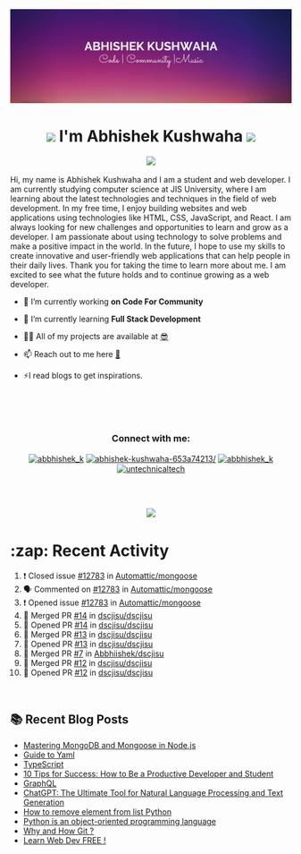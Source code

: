 <img src="./profileheader.png">

<h1 align="center"> <img src="https://c.tenor.com/HO7EBVsu04oAAAAi/pikachu-pokemon.gif" width="50"> I'm Abhishek Kushwaha <img src="https://cdn.discordapp.com/emojis/852778687958482944.gif?v=1" width="50"></h1>
<p align="center">
  <img src="https://readme-typing-svg.herokuapp.com?color=00FFFF&width=380&height=45&lines=UG+at+JIS+UNIVERSITY;GDSC+Lead+22;Discord+Bot+Developer;Full+Stack+Developer;Open-Source+Enthusiast;Nice+To+Meet+You+...;&center=true">
  </p>





Hi, my name is Abhishek Kushwaha and I am a student and web developer.
I am currently studying computer science at JIS University, where I am learning about the latest technologies and techniques in the field of web development.
In my free time, I enjoy building websites and web applications using technologies like HTML, CSS, JavaScript, and React. I am always looking for new challenges and opportunities to learn and grow as a developer.
I am passionate about using technology to solve problems and make a positive impact in the world. In the future, I hope to use my skills to create innovative and user-friendly web applications that can help people in their daily lives.
Thank you for taking the time to learn more about me. I am excited to see what the future holds and to continue growing as a web developer.



- 🔭 I’m currently working **on Code For Community**

- 🌱 I’m currently learning **Full Stack Development**

- 👨‍💻 All of my projects are available at [😎](https://github.com/Abbhiishek)

- 📫 Reach out to me here **[📧](abhishekkushwaha1479@gmail.com)**

- ⚡I read blogs to get inspirations.

<br>
<br>
<br>

<h3  align="center">Connect with me:</h3>
<p  align="center">
<a href="https://twitter.com/abbhishek_k" target="blank"><img align="center" src="https://raw.githubusercontent.com/rahuldkjain/github-profile-readme-generator/master/src/images/icons/Social/twitter.svg" alt="abbhishek_k" height="30" width="40" /></a>
<a href="https://linkedin.com/in/abhishek-kushwaha-653a74213/" target="blank"><img align="center" src="https://raw.githubusercontent.com/rahuldkjain/github-profile-readme-generator/master/src/images/icons/Social/linked-in-alt.svg" alt="abhishek-kushwaha-653a74213/" height="30" width="40" /></a>
<a href="https://instagram.com/abbhishek_k" target="blank"><img align="center" src="https://raw.githubusercontent.com/rahuldkjain/github-profile-readme-generator/master/src/images/icons/Social/instagram.svg" alt="abbhishek_k" height="30" width="40" /></a>
<a href="https://www.youtube.com/c/UCDV_cwac9byivL5hvpU9mHQ" target="blank"><img align="center" src="https://raw.githubusercontent.com/rahuldkjain/github-profile-readme-generator/master/src/images/icons/Social/youtube.svg" alt="untechnicaltech" height="30" width="40" /></a>

</p>
<br>
<br>
<p align="center">

<img src="https://www.holopin.io/api/user/board?user=abbhiishek" >
<h1>:zap: Recent Activity</h1>

<!--START_SECTION:activity-->
1. ❗️ Closed issue [#12783](https://github.com/Automattic/mongoose/issues/12783) in [Automattic/mongoose](https://github.com/Automattic/mongoose)
2. 🗣 Commented on [#12783](https://github.com/Automattic/mongoose/issues/12783) in [Automattic/mongoose](https://github.com/Automattic/mongoose)
3. ❗️ Opened issue [#12783](https://github.com/Automattic/mongoose/issues/12783) in [Automattic/mongoose](https://github.com/Automattic/mongoose)
4. 🎉 Merged PR [#14](https://github.com/dscjisu/dscjisu/pull/14) in [dscjisu/dscjisu](https://github.com/dscjisu/dscjisu)
5. 💪 Opened PR [#14](https://github.com/dscjisu/dscjisu/pull/14) in [dscjisu/dscjisu](https://github.com/dscjisu/dscjisu)
6. 🎉 Merged PR [#13](https://github.com/dscjisu/dscjisu/pull/13) in [dscjisu/dscjisu](https://github.com/dscjisu/dscjisu)
7. 💪 Opened PR [#13](https://github.com/dscjisu/dscjisu/pull/13) in [dscjisu/dscjisu](https://github.com/dscjisu/dscjisu)
8. 🎉 Merged PR [#7](https://github.com/Abbhiishek/dscjisu/pull/7) in [Abbhiishek/dscjisu](https://github.com/Abbhiishek/dscjisu)
9. 🎉 Merged PR [#12](https://github.com/dscjisu/dscjisu/pull/12) in [dscjisu/dscjisu](https://github.com/dscjisu/dscjisu)
10. 💪 Opened PR [#12](https://github.com/dscjisu/dscjisu/pull/12) in [dscjisu/dscjisu](https://github.com/dscjisu/dscjisu)
<!--END_SECTION:activity-->
</p>
<br>

  
## :books: Recent Blog Posts

<!-- BLOG-POST-LIST:START -->
- [Mastering MongoDB and Mongoose in Node.js](https://dev.to/abbhiishek/mastering-mongodb-and-mongoose-in-nodejs-1be5)
- [Guide to Yaml](https://dev.to/abbhiishek/guide-to-yaml-339b)
- [TypeScript](https://dev.to/abbhiishek/typescript-3abm)
- [10 Tips for Success: How to Be a Productive Developer and Student](https://dev.to/abbhiishek/10-tips-for-success-how-to-be-a-productive-developer-and-student-440f)
- [GraphQL](https://dev.to/abbhiishek/graphql-2hc2)
- [ChatGPT: The Ultimate Tool for Natural Language Processing and Text Generation](https://dev.to/abbhiishek/chatgpt-the-ultimate-tool-for-natural-language-processing-and-text-generation-40ag)
- [How to remove element from list Python](https://dev.to/abbhiishek/how-to-remove-element-from-list-python-22d6)
- [Python is an object-oriented programming language](https://dev.to/abbhiishek/python-an-object-oriented-programming-language-2ob8)
- [Why and How Git ?](https://dev.to/abbhiishek/why-and-how-git--25cl)
- [Learn Web Dev FREE !](https://dev.to/abbhiishek/learn-web-dev-free--2pl9)
<!-- BLOG-POST-LIST:END -->
